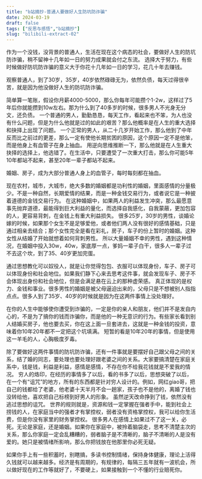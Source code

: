 ```yaml
---
title: "b站摘抄-普通人要做好人生防坑防诈骗"
date: 2024-03-19
draft: false
tags: ["反思与感悟","b站摘抄"]
slug: "bilibili-extract-02"
---
```


作为一个没钱，没背景的普通人，生活在现在这个病态的社会，要做好人生的防坑防诈骗，稍不留神十几年如一日的努力成果就会付之东流。
选择大于努力，有些时候做好防坑防诈骗的意义大于你花十几年如一日的学习，花几十年去赚钱。

观察普通人，到了30岁，35岁，40岁依然碌碌无为，依然负债，每天过得很辛苦，就是因为他没做好人生的防坑防诈骗。

简单算一笔账，假设你月薪4000-5000，那么你每年可能攒个1-2w，这样过了5年后你就能攒到10w左右。那为什么到了40多岁的时候，很多男人不光身无分文，还负债。
一个普通的男人，勤勤恳恳，每天工作，看起来也不笨，为人也没有什么问题，但是为什么他就是过的如此的艰苦？那么他概率是在人生的重大选择和抉择上出现了问题。
一个正常的男人，从二十几岁开始工作，那么他到了中年反而比之前过的更差，那么一定有使他长期贫困的原因，这个原因一定不是他笨，而是他身上有血管子在身上抽血。
用逆向思维推断一下，那么他就是在人生重大抉择的选择上，他选错了。在生活中，只要遭受了一次重大打击，那么你可能5年10年都站不起来，甚至20年一辈子都站不起来。

婚姻、房子，成为大部分普通人身上的血管子，每时每刻都在抽血。

现在农村，城市，大城市，绝大多数的婚姻都是功利性的婚姻，里面感情的分量极少。不是一种自然，长期爱情的结果，而是一种金钱交易行为，或者说它是一种披着道德的金钱交易行为。
在这种婚姻中，如果两人的利益发生冲突，那么最愿意事先抛弃道德，最能得到巨大利益的量化，而选择自我感化，自我蒙蔽，更加包容的人，更容易背刺，在金钱上有重大利益损失。
很多25岁，30岁的男性，谈婚论嫁的时候，如果那个女生不是足够爱他，或者他们两人没有很好的感情基础，只是通过相亲去结合；那个女性完全是看在彩礼，房子，车子的份上暂时的婚姻。这种女性从结婚了开始就想着如何背刺男性。
所以大量婚姻不幸的男性，遇到这种情况，在婚姻中投入30w，40w，家底厚一点，爹妈一辈子白干，很多人一辈子过不去这个坎，到了35、40岁更加完蛋。

通过思想教化可以奴役人，就是让你觉得包包、衣服可以体现身份，车子、房子可以体现身份和社会地位。如果我们静下心来去思考这件事，就会发现车子、房子不会体现出身份和社会地位，但是会满足悬在云上的那种虚荣感。
真正体现的是权力、金钱和事业。很多男性的婚姻是被父母逼迫出来的，父母只是不想被别人指指点点。很多人到了35岁、40岁的时候就是因为在这两件事情上没处理好。

在你的人生中能够使你遭受到诈骗的，一定是你的亲人和朋友，他们并不是发自内心的，不是为了搞你的钱而诈骗你，而是他的一种无意识的行为。有些家长看到别人结婚买房子，他也要去买，你在这上面一旦套进去，这就是一种金钱的投资，意味着你10年20年都不一定把这个坑填满。
短暂的看是10年20年的事情，但是使用这一羊毛的人，心胸极度歹毒。

除了要做好这两件事情的防坑防诈骗，还有一件事就是要摆好自己跟父母之间的关系，结了婚的同志，要处理也要处理好跟老婆之间的关系。大家要搞清楚在家庭关系中，钱是钱，利益是利益，感情是感情，不存在你不给我花钱就是不爱我的情况。
穷人的烙印，在经历的事情多了以后，看的书多了以后，思想突破了以后，在一个有“诅咒”的地方，所有的东西都是针对穷人设计的。例如，网红giao哥，把自己的钱都给了老婆，他老婆十天半月不会一趟家，孩子也不是他的，离婚了钱也没转给他，喜欢把自己标榜到好男人的形象。 虽然逆天改命挣到了钱，依然没有逃过思想的诅咒。
世界的规则就是，资源和钱一定掌握在强者手中，能到社会上捞钱的人，在家庭当中的强者才有掌控权，弱者没有资格掌控权，我可以给你生活费，但是你没有家里的财务掌控权。
很多男人在感情上如果过不了这一关，必死。无论是家庭，还是婚姻。如果你在家庭中，被拎着脑袋走，思考不清楚主次的关系，那么你家庭一定会乱糟糟的，弱者脑子是不清晰的，脑子不清晰的人是没有爱的。她只是被情绪所影响，那么你把钱放在他那里你必死无疑。

如果你手上有一些积蓄时，别瞎搞，多读书控制情绪，保持身体健康，理论上活得久钱就可以越来越多。经济是有周期的，有规律的，每隔三五年就有一波机会，所以做好现在的工作等就好了，不要硬上，如果接触到一个不懂的行业赔死你。












